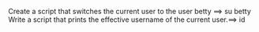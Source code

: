 Create a script that switches the current user to the user betty ==> su betty
Write a script that prints the effective username of the current user.==> id
